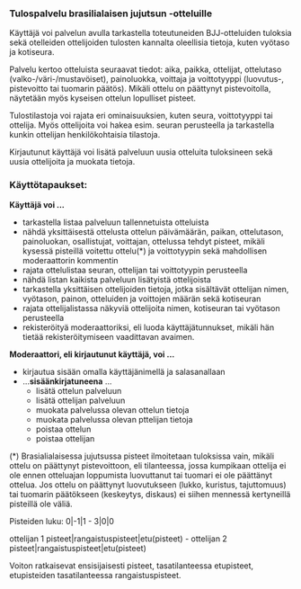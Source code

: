 ### Tulospalvelu brasilialaisen jujutsun -otteluille
Käyttäjä voi palvelun avulla tarkastella toteutuneiden BJJ-otteluiden tuloksia sekä otelleiden ottelijoiden tulosten kannalta oleellisia tietoja, kuten vyötaso ja kotiseura.

Palvelu kertoo otteluista seuraavat tiedot: aika, paikka, ottelijat, ottelutaso (valko-/väri-/mustavöiset), painoluokka, voittaja ja voittotyyppi (luovutus-, pistevoitto tai tuomarin päätös). Mikäli ottelu on päättynyt pistevoitolla, näytetään myös kyseisen ottelun lopulliset pisteet.

Tulostilastoja voi rajata eri ominaisuuksien, kuten seura, voittotyyppi tai ottelija. Myös ottelijoita voi hakea esim. seuran perusteella ja tarkastella kunkin ottelijan henkilökohtaisia tilastoja.

Kirjautunut käyttäjä voi lisätä palveluun uusia otteluita tuloksineen sekä uusia ottelijoita ja muokata tietoja. 

### Käyttötapaukset:

**Käyttäjä voi ...** 

- tarkastella listaa palveluun tallennetuista otteluista
- nähdä yksittäisestä ottelusta ottelun päivämäärän, paikan, ottelutason, painoluokan, osallistujat, voittajan,    ottelussa tehdyt pisteet, mikäli kysessä pisteillä voitettu ottelu(*) ja voittotyypin sekä mahdollisen moderaattorin kommentin
- rajata ottelulistaa seuran, ottelijan tai voittotyypin perusteella
- nähdä listan kaikista palveluun lisätyistä ottelijoista
- tarkastella yksittäisen ottelijoiden tietoja, jotka sisältävät ottelijan nimen, vyötason, painon, otteluiden ja voittojen määrän sekä kotiseuran
 - rajata ottelijalistassa näkyviä ottelijoita nimen, kotiseuran tai vyötason perusteella
 - rekisteröityä moderaattoriksi, eli luoda käyttäjätunnukset, mikäli hän tietää rekisteröitymiseen vaadittavan avaimen.

 
**Moderaattori, eli kirjautunut käyttäjä, voi ...**
    
 - kirjautua sisään omalla käyttäjänimellä ja salasanallaan
 -  ...**sisäänkirjatuneena** ... 
     - lisätä ottelun palveluun
     - lisätä ottelijan palveluun
     - muokata palvelussa olevan ottelun tietoja
     - muokata palvelussa olevan pttelijan tietoja
     - poistaa ottelun
     - poistaa ottelijan


(*) Brasialialaisessa jujutsussa pisteet ilmoitetaan tuloksissa vain, mikäli ottelu on päättynyt pistevoittoon, eli tilanteessa, jossa kumpikaan ottelija ei ole ennen otteluajan loppumista luovuttanut tai tuomari ei ole päättänyt ottelua. Jos ottelu on päättynyt luovutukseen (lukko, kuristus, tajuttomuus) tai tuomarin päätökseen (keskeytys, diskaus) ei siihen mennessä kertyneillä pisteillä ole väliä.

Pisteiden luku: 0|-1|1 - 3|0|0

ottelijan 1 pisteet|rangaistuspisteet|etu(pisteet) - ottelijan 2 pisteet|rangaistuspisteet|etu(pisteet)

Voiton ratkaisevat ensisijaisesti pisteet, tasatilanteessa etupisteet, etupisteiden tasatilanteessa rangaistuspisteet.
